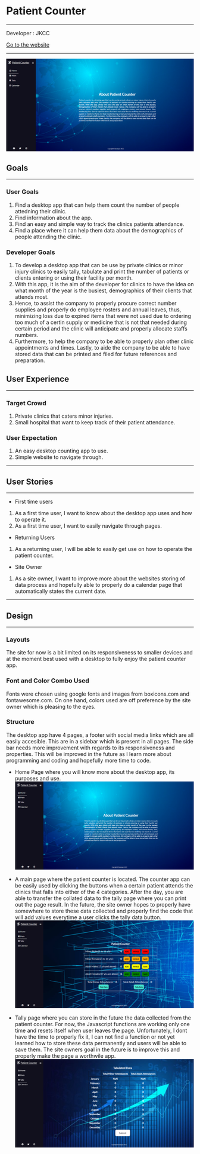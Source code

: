 # Patient Counter
---
Developer : JKCC

[Go to the website](https://ainchu18.github.io/patient-counter/index.html)

---

![Home Page](assets/images/counter-home-page.png)

## Goals
---
### User Goals
1. Find a desktop app that can help them count the number of people attedning their clinic.
2. Find information about the app.
3. Find an easy and simple way to track the clinics patients attendance.
4. Find a place where it can help them data about the demographics of people attending the clinic.

### Developer Goals
1. To develop a desktop app that can be use by private clinics or minor injury clinics to easily tally, tabulate and print the number of patients or clients entering or using their facility per month.
2. With this app, it is the aim of the developer for clinics to have the idea on what month of the year is the busiest, demographics of their clients that attends most.
3. Hence, to assist the company to properly procure correct number supplies and properly do employee rosters and annual leaves, thus, minimizing loss due to expired items that were not used due to ordering too much of a certin supply or medicine that is not that needed during certain period and the clinic will anticipate and properly allocate staffs numbers.
4. Furthermore, to help the company to be able to properly plan other clinic appointments and times. Lastly, to aide the company to be able to have stored data that can be printed and filed for future references and preparation.

## User Experience
---
### Target Crowd
1. Private clinics that caters minor injuries.
2. Small hospital that want to keep track of their patient attendance.

### User Expectation
1. An easy desktop counting app to use.
2. Simple website to navigate through.
---

## User Stories
---
* First time users
1. As a first time user, I want to know about the desktop app uses and how to operate it.
2. As a first time user, I want to easily navigate through pages.
* Returning Users
1. As a returning user, I will be able to easily get use on how to operate the patient counter.
* Site Owner
1. As a site owner, I want to improve more about the websites storing of data process and hopefully able to properly do a calendar page that automatically states the current date.
---

## Design
---

### Layouts

The site for now is a bit limited on its responsiveness to smaller devices and at the moment best used with a desktop to fully enjoy the patient counter app.

### Font and Color Combo Used

Fonts were chosen using google fonts and images from boxicons.com and fontawesome.com. On one hand, colors used are off preference by the site owner which is pleasing to the eyes.

### Structure

The desktop app have 4 pages, a footer with social media links which are all easily accesible. This are in a sidebar which is present in all pages. The side bar needs more improvement with regards to its responsiveness and properties. This will be improved in the future as I learn more about programming and coding and hopefully more time to code.

* Home Page where you will know more about the desktop app, its purposes and use.
![Home Image](assets/images/counter-home-page.png)

* A main page where the patient counter is located. The counter app can be easily used by clicking the buttons when a certain patient attends the clinics that falls into either of the 4 categories. After the day, you are able to transfer the collated data to the tally page where you can print out the page result. In the future, the site owner hopes to properly have somewhere to store these data collected and properly find the code that will add values everytime a user clicks the tally data button.
![Main Page](assets/images/main-page.png)

* Tally page where you can store in the future the data collected from the patient counter. For now, the Javascript functions are working only one time and resets itself when user leaves the page. Unfortunately, I dont have the time to properly fix it, I can not find a function or not yet learned how to store these data permanently and users will be able to save them. The site owners goal in the future is to improve this and properly make the page a worthwile app.
![Tally Page](assets/images/tally-page.png)